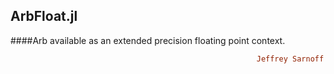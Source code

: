 ## ArbFloat.jl
####Arb available as an extended precision floating point context.
```ruby
                                                       Jeffrey Sarnoff © 2016-Mar-26 at New York
```

